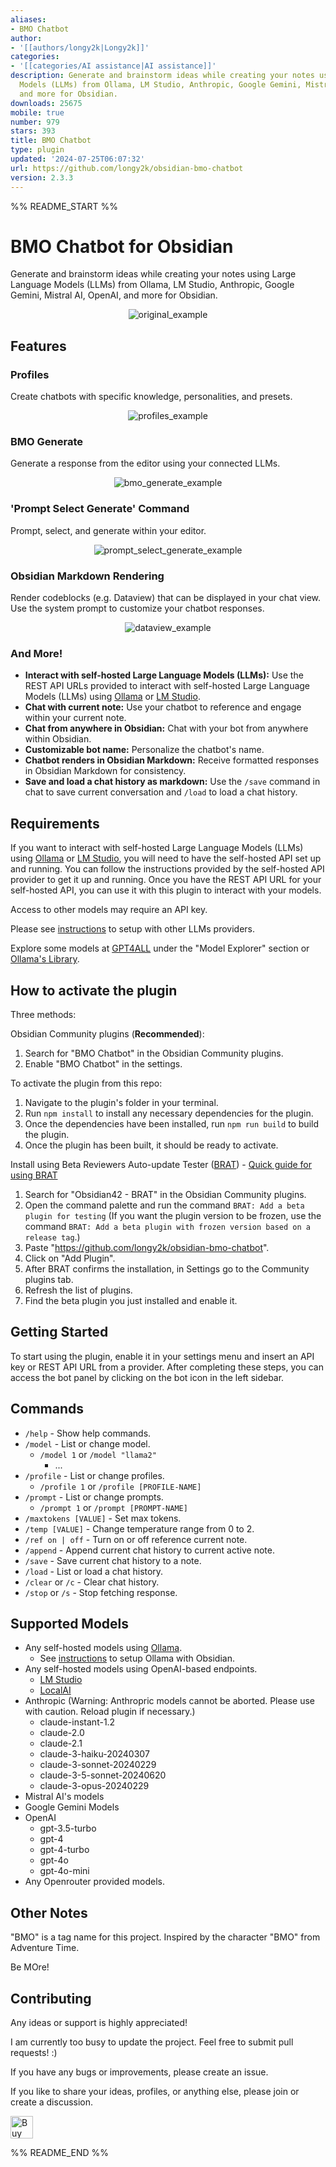 ```yaml
---
aliases:
- BMO Chatbot
author:
- '[[authors/longy2k|Longy2k]]'
categories:
- '[[categories/AI assistance|AI assistance]]'
description: Generate and brainstorm ideas while creating your notes using Large Language
  Models (LLMs) from Ollama, LM Studio, Anthropic, Google Gemini, Mistral AI, OpenAI,
  and more for Obsidian.
downloads: 25675
mobile: true
number: 979
stars: 393
title: BMO Chatbot
type: plugin
updated: '2024-07-25T06:07:32'
url: https://github.com/longy2k/obsidian-bmo-chatbot
version: 2.3.3
---
```


%% README_START %%

# BMO Chatbot for Obsidian

Generate and brainstorm ideas while creating your notes using Large Language Models (LLMs) from Ollama, LM Studio, Anthropic, Google Gemini, Mistral AI, OpenAI, and more for Obsidian.

<p align="center">
  <img src="https://raw.githubusercontent.com/longy2k/obsidian-bmo-chatbot/HEAD/README_images/original-example.png" alt="original_example">
</p>

## Features

### Profiles

Create chatbots with specific knowledge, personalities, and presets.

<p align="center">
  <img src="https://raw.githubusercontent.com/longy2k/obsidian-bmo-chatbot/HEAD/README_images/profiles.gif" alt="profiles_example">
</p>

### BMO Generate

Generate a response from the editor using your connected LLMs.

<p align="center">
  <img src="https://raw.githubusercontent.com/longy2k/obsidian-bmo-chatbot/HEAD/README_images/bmo-generate.gif" alt="bmo_generate_example">
</p>

### 'Prompt Select Generate' Command

Prompt, select, and generate within your editor.

<p align="center">
  <img src="https://raw.githubusercontent.com/longy2k/obsidian-bmo-chatbot/HEAD/README_images/prompt-select-generate.gif" alt="prompt_select_generate_example">
</p>

### Obsidian Markdown Rendering

Render codeblocks (e.g. Dataview) that can be displayed in your chat view. Use the system prompt to customize your chatbot responses.

<p align="center">
  <img src="https://raw.githubusercontent.com/longy2k/obsidian-bmo-chatbot/HEAD/README_images/dataview-example.png" alt="dataview_example">
</p>

### And More!

-   **Interact with self-hosted Large Language Models (LLMs):** Use the REST API URLs provided to interact with self-hosted Large Language Models (LLMs) using [Ollama](https://ollama.ai) or [LM Studio](https://lmstudio.ai/).
-   **Chat with current note:** Use your chatbot to reference and engage within your current note.
-   **Chat from anywhere in Obsidian:** Chat with your bot from anywhere within Obsidian.
-   **Customizable bot name:** Personalize the chatbot's name.
-   **Chatbot renders in Obsidian Markdown:** Receive formatted responses in Obsidian Markdown for consistency.
-   **Save and load a chat history as markdown:** Use the `/save` command in chat to save current conversation and `/load` to load a chat history.

## Requirements

If you want to interact with self-hosted Large Language Models (LLMs) using [Ollama](https://ollama.ai) or [LM Studio](https://lmstudio.ai/), you will need to have the self-hosted API set up and running. You can follow the instructions provided by the self-hosted API provider to get it up and running. Once you have the REST API URL for your self-hosted API, you can use it with this plugin to interact with your models.

Access to other models may require an API key.

Please see [instructions](https://github.com/longy2k/obsidian-bmo-chatbot/wiki) to setup with other LLMs providers.

Explore some models at [GPT4ALL](https://gpt4all.io/index.html) under the "Model Explorer" section or [Ollama's Library](https://ollama.ai/library).

## How to activate the plugin

Three methods:

Obsidian Community plugins (**Recommended**):

1. Search for "BMO Chatbot" in the Obsidian Community plugins.
2. Enable "BMO Chatbot" in the settings.

To activate the plugin from this repo:

1. Navigate to the plugin's folder in your terminal.
2. Run `npm install` to install any necessary dependencies for the plugin.
3. Once the dependencies have been installed, run `npm run build` to build the plugin.
4. Once the plugin has been built, it should be ready to activate.

Install using Beta Reviewers Auto-update Tester ([BRAT](https://github.com/TfTHacker/obsidian42-brat)) - [Quick guide for using BRAT](https://tfthacker.com/Obsidian+Plugins+by+TfTHacker/BRAT+-+Beta+Reviewer's+Auto-update+Tool/Quick+guide+for+using+BRAT)

1. Search for "Obsidian42 - BRAT" in the Obsidian Community plugins.
2. Open the command palette and run the command `BRAT: Add a beta plugin for testing` (If you want the plugin version to be frozen, use the command `BRAT: Add a beta plugin with frozen version based on a release tag`.)
3. Paste "https://github.com/longy2k/obsidian-bmo-chatbot".
4. Click on "Add Plugin".
5. After BRAT confirms the installation, in Settings go to the Community plugins tab.
6. Refresh the list of plugins.
7. Find the beta plugin you just installed and enable it.

## Getting Started

To start using the plugin, enable it in your settings menu and insert an API key or REST API URL from a provider. After completing these steps, you can access the bot panel by clicking on the bot icon in the left sidebar.

## Commands

-   `/help` - Show help commands.
-   `/model` - List or change model.
    -   `/model 1` or `/model "llama2"`
        -   ...
-   `/profile` - List or change profiles.
    -   `/profile 1` or `/profile [PROFILE-NAME]`
-   `/prompt` - List or change prompts.
    -   `/prompt 1` or `/prompt [PROMPT-NAME]`
-   `/maxtokens [VALUE]` - Set max tokens.
-   `/temp [VALUE]` - Change temperature range from 0 to 2.
-   `/ref on | off` - Turn on or off reference current note.
-   `/append` - Append current chat history to current active note.
-   `/save` - Save current chat history to a note.
-   `/load` - List or load a chat history.
-   `/clear` or `/c` - Clear chat history.
-   `/stop` or `/s` - Stop fetching response.

## Supported Models

-   Any self-hosted models using [Ollama](https://ollama.ai).
    -   See [instructions](https://github.com/longy2k/obsidian-bmo-chatbot/wiki) to setup Ollama with Obsidian.
-   Any self-hosted models using OpenAI-based endpoints.
    -   [LM Studio](https://lmstudio.ai/)
    -   [LocalAI](https://github.com/mudler/LocalAI)
-   Anthropic (Warning: Anthropric models cannot be aborted. Please use with caution. Reload plugin if necessary.)
    -   claude-instant-1.2
    -   claude-2.0
    -   claude-2.1
    -   claude-3-haiku-20240307
    -   claude-3-sonnet-20240229
    -   claude-3-5-sonnet-20240620
    -   claude-3-opus-20240229
-   Mistral AI's models
-   Google Gemini Models
-   OpenAI
    -   gpt-3.5-turbo
    -   gpt-4
    -   gpt-4-turbo
    -   gpt-4o
    -   gpt-4o-mini
-   Any Openrouter provided models.

## Other Notes

"BMO" is a tag name for this project. Inspired by the character "BMO" from Adventure Time.

Be MOre!

## Contributing

Any ideas or support is highly appreciated!

I am currently too busy to update the project. Feel free to submit pull requests! :)

If you have any bugs or improvements, please create an issue.

If you like to share your ideas, profiles, or anything else, please join or create a discussion.

<a href='https://ko-fi.com/K3K8PNYT8' target='_blank'><img height='36' style='border:0px;height:36px;' src='https://storage.ko-fi.com/cdn/kofi1.png?v=3' border='0' alt='Buy Me a Coffee at ko-fi.com' /></a>


%% README_END %%